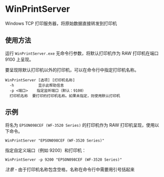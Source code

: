 # WinPrintServer
Windows TCP 打印服务器，将原始数据直接转发到打印机

## 使用方法
运行 `WinPrintServer.exe` 无命令行参数，将默认打印机作为 RAW 打印机在端口 9100 上呈现。

要呈现除默认打印机以外的打印机，可以在命令行中指定打印机名称。

```
WinPrintServer [选项] [打印机名称]
  -h           显示此帮助信息
  -p <端口>    指定监听端口（默认：9100）
  打印机名称  要打印的打印机名称。如果未指定，则使用默认打印机
```

## 示例

将名为 `EPSON098CEF (WF-3520 Series)` 的打印机作为 RAW 打印机呈现，使用以下命令。

```
WinPrintServer "EPSON098CEF (WF-3520 Series)"
```

指定自定义端口（例如 9200）和打印机：

```
WinPrintServer -p 9200 "EPSON098CEF (WF-3520 Series)"
```

*注意* - 由于打印机名称包含空格，名称在命令行中需要用引号括起来